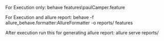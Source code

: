 For Execution only:
    behave features\paulCamper.feature

For Execution and allure report:
    behave -f allure_behave.formatter:AllureFormatter -o reports/ features

After execution run this for generating allure report:
    allure serve reports/